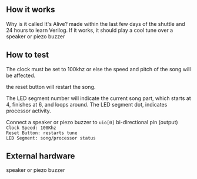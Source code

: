 <!---

This file is used to generate your project datasheet. Please fill in the information below and delete any unused
sections.

You can also include images in this folder and reference them in the markdown. Each image must be less than
512 kb in size, and the combined size of all images must be less than 1 MB.
-->

## How it works

Why is it called It's Alive? made within the last few days of the shuttle and 24 hours to learn Verilog.
If it works, it should play a cool tune over a speaker or piezo buzzer 

## How to test

The clock must be set to 100khz or else the speed and pitch of the song will be affected.

the reset button will restart the song.

The LED segment number will indicate the current song part, which starts at 4, finishes at 6, and loops around.
The LED segment dot, indicates processor activity.

Connect a speaker or piezo buzzer to ``uio[0]`` bi-directional pin (output)\
``Clock Speed: 100Khz``\
``Reset Button: restarts tune``\
``LED Segment: song/processor status``

## External hardware

speaker or piezo buzzer 
